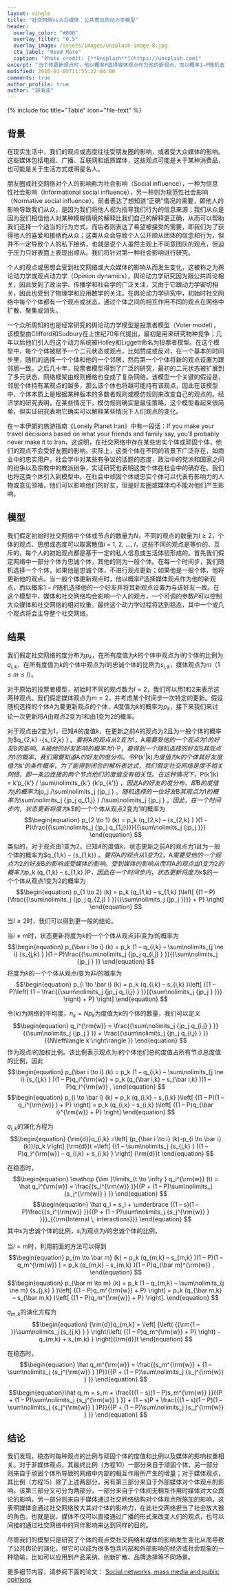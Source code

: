 ```yaml
---
layout: single
title: "社交网络vs大众媒体：公共意见的动力学模型"
header:
  overlay_color: "#000"
  overlay_filter: "0.5"
  overlay_image: /assets/images/unsplash-image-8.jpg
  cta_label: "Read More"
  caption: "Photo credit: [**Unsplash**](https://unsplash.com)"
excerpt: "当个体更新观点时，他以概率P选择媒体观点作为他的新观点，而以概率1−P随机选择他的一个好友并将其新观点设置为与该好友一致。最终这个动力学过程将达到稳态。"
modified: 2016-01-05T11:55:22-04:00
comments: true
author_profile: true
author: "胡海波"
---
```


{% include toc title="Table" icon="file-text" %}

## 背景

在现实生活中，我们的观点或态度往往受朋友圈的影响，或者受大众媒体的影响。这些媒体包括电视、广播、互联网和纸质媒体，这些观点可能是关于某种消费品，也可能是关于生活方式或明星名人。

朋友圈或社交网络对个人的影响称为社会影响（Social influence），一种为信息性社会影响（Informational social influence），另一种则为规范性社会影响（Normative social influence）。前者表达了想知道“正确”情况的需要，即他人的影响导致我们从众，是因为我们将他人视为指导我们行为的信息来源；我们从众是因为我们相信他人对某种模糊情境的解释比我们自己的解释更正确，从而可以帮助我们选择一个适当的行为方式。而后者则表达了希望被接受的需要，即我们为了获得他人的喜爱和接纳而从众；这类从众会导致个人公开顺从团体的信念和行为，但并不一定导致个人的私下接纳，也就是说个人虽然主观上不同意团队的观点，但迫于压力只好表面上表现出顺从。我们将针对第一种社会影响进行研究。

个人的观点或思想会受到社交网络或大众媒体的影响从而发生变化，这被称之为舆论动力学或观点动力学（Opinion dynamics），舆论动力学研究因为跟公共舆论相关，因此受到了政治学、传播学和社会学的广泛关注，又由于它跟动力学密切相关，因此也受到了物理学和应用数学的关注。在舆论动力学研究中，初始时社交网络中每个个体都有一个观点或状态，通过个体之间的相互作用不同的观点在网络中扩散、聚集或消失。

一个众所周知的也是经常研究的舆论动力学模型是投票者模型（Voter model），该模型由Clifford和Sudbury在上世纪70年代提出，最初是用来研究物种竞争；几年以后他们引入的这个动力系统被Holley和Liggett命名为投票者模型。在这个模型中，每个个体被赋予一个二元状态或观点，比如赞成或反对，在一个基本的时间步里，随机的选择一个个体和他的一个邻居，然后第一个个体将新的观点设置为跟邻居一致。之后几十年，投票者模型得到了广泛的研究，最初的二元状态被扩展到了多元状态，网络框架由规则栅格也变成了复杂网络。该模型一个关键的假设是，邻居个体持有某观点的越多，那么该个体也将越可能持有该观点，因此在该模型中，个体本质上是根据某种版本的多数者规则或模仿规则来改变自己的观点的。经济学的研究表明，在某些情况下，模仿规则确实是最佳策略，这个模型看起来很简单，但实证研究表明它确实可以解释某些情况下人们观点的变化。

在一本伊朗的旅游指南《Lonely Planet Iran》中有一段话：If you make your travel decisions based on what your friends and family say, you’ll probably never make it to Iran，这说明，在社交网络中存在某些忠实个体或顽固个体，他们的观点不会受好友圈的影响。实际上，这类个体在不同的背景下广泛存在，如商业中的忠实用户，社会学中对某些有争议的话题的态度，政治中的党派和国家之间的纷争以及宗教中的教派纷争，实证研究也表明这类个体在社会中的确存在。我们也将这类个体引入到模型中。在社会中顽固个体或忠实个体可以代表有影响力的人物或意见领袖，他们可以影响他们的好友，但是好友圈或媒体均不能对他们产生影响。

## 模型

我们假定初始时社交网络中个体或节点的数量为$N$，不同的观点的数量为$I \ge 2$，个体的观点、思想或态度可以取离散值$i$ = 1, 2, …, $I$，这些不同的观点是等价的、互斥的，每个人的初始观点都是基于一定的私人信息或生活体验形成的。首先我们假定网络中一部分个体为忠诚个体，其他的则为一般个体。在每一个时间步，我们随机选择一个个体，如果他是忠诚个体，不进行观点更新；如果他是一般个体，他将更新他的观点。当一般个体更新观点时，他以概率$P$选择媒体观点作为他的新观点，而以概率$1-P$随机选择他的一个好友并将其新观点设置为与该好友一致。在这个模型中，媒体和社交网络均会影响一个人的观点，一个可调的参数$P$可以控制大众媒体和社交网络的相对权重。最终这个动力学过程将达到稳态，其中一个或几个观点将会主导整个社交网络。

## 结果

我们假定社交网络的度分布为$p_k$，在所有度值为$k$的个体中观点为$i$的个体的比例为$q_{i,k}$，在所有度值为$k$的个体中观点为$i$的忠诚个体的比例为$s_{i,k}$，媒体观点为$m$（$1 \le m \le I$）。

对于原始的投票者模型，初始时不同的观点数为$I=2$，我们可以用1和2来表示这两种观点。我们假定媒体观点为$m=2$，并考虑某个时间步一次特定的更新。假设随机选择的个体$A$为要更新观点的个体，$A$度值为$k$的概率为$p_k$，接下来我们来讨论一次更新将$A$由观点2变为1和由1变为2的概率。

对于观点由2变为1，已知$A$的度值$k$，在更新之前$A$的观点为2且为一般个体的概率为$q_{2,k} -{s_{2,k} } $。要将$A$的观点从2变为1，$A$需要受他的一个观点为1的好友$B$的影响。$A$被他的好友影响的概率为$1-P$，要得到一个随机选择的好友$B$其观点为1的概率，我们需要知道$A$的好友的度分布。令$P(k’|k)$为度值为$k$的个体其好友度值为$k’$的条件概率，为了能得到闭合的解析表达式，我们假定社交网络是度不相关网络，即一条边连接的两个节点他们的度值没有相关性。在这种情况下，$P(k’|k) = k’p_{k’} / \sum\nolimits_{k’} {k’p_{k’}} $，因此$A$的好友的度分布，即$B$的度值为$j$的概率为$jp_j /\sum\nolimits_j {jp_j } $。随机选择的一位好友$B$其观点为1的概率为$\sum\nolimits_j {jp_j q_{1,j} } /\sum\nolimits_j {jp_j } $。因此，在一个时间步内，状态更新将度为$k$的一个个体从观点2变为1的概率为 $$\begin{equation} p_{2 \to 1} (k) = p_k (q_{2,k} – {s_{2,k} } )(1 -P)\frac{{\sum\nolimits_j {jp_j q_{1,j}}}}{{\sum\nolimits_j {jp_j }}} \end{equation} $$ 类似的，对于观点由1变为2，已知$A$的度值$k$，状态更新之前$A$的观点为1且为一般个体的概率为$q_{1,k} – {s_{1,k}} $。要将$A$的观点从1变为2，$A$需要受他的一个观点为2的好友$B$的影响或受媒体的影响。受到媒体的影响从而将$A$的观点由1变为2的概率为$p_k (q_{1,k} – s_{1,k} )P$，因此在一个时间步内，状态更新将度为$k$的一个个体从观点1变为2的概率为 $$\begin{equation} p_{1 \to 2} (k) = p_k (q_{1,k} – s_{1,k} )\left[ {(1 – P) {\frac{{\sum\nolimits_j {jp_j q_{2,j} } }}{{\sum\nolimits_j {jp_j }}}} + P} \right] \end{equation} $$

当$I \ge 2$时，我们可以得到更一般的结论。

当$i \ne m$时，状态更新将度为$k$的一个个体从观点非$i$变为$i$的概率为 $$\begin{equation} p_{\bar i \to i} (k) = p_k (1 – q_{i,k} – \sum\nolimits_{j \ne i} {s_{j,k} } )(1 – P)\frac{{\sum\nolimits_j {jp_j q_{i,j} } }}{{\sum\nolimits_j {jp_j } }} \end{equation} $$ 将度为$k$的一个个体从观点$i$变为非$i$的概率为 $$\begin{equation} p_{i \to \bar i} (k) = p_k (q_{i,k} – s_{i,k} )\left[ {(1 – P)\left( {1 – \frac{{\sum\nolimits_j {jp_j q_{i,j} } }}{{\sum\nolimits_j {jp_j } }}} \right) + P} \right] \end{equation} $$

令$\left\langle k \right\rangle$为网络的平均度，$n_k = Np_k$为度值为$k$的个体的数量，我们可以定义 $$\begin{equation} q_i^{\rm{w}} = \frac{{\sum\nolimits_j {jp_j q_{i,j} } }}{{\sum\nolimits_j {jp_j } }} = \frac{{\sum\nolimits_j {jn_j q_{i,j} } }}{{N\left\langle k \right\rangle }} \end{equation} $$ 作为观点$i$的加权比例。该比例表示观点为$i$的个体他们总的度值占所有节点总度值的比例，因此 $$\begin{equation} p_{\bar i \to i} (k) = p_k (1 – q_{i,k} – \sum\nolimits_{j \ne i} {s_{j,k} } )(1 – P)q_i^{\rm{w}} = p_k (q_{\bar i,k} – s_{\bar i,k} )(1 – P)q_i^{\rm{w}} , \end{equation} $$ $$\begin{equation} p_{i \to \bar i} (k) = p_k (q_{i,k} – s_{i,k} )\left[ {(1 – P)(1 – q_i^{\rm{w}} ) + P} \right] = p_k (q_{i,k} – s_{i,k} )\left[ {(1 – P)q_{\bar i}^{\rm{w}} + P} \right] \end{equation} $$

$q_{i,k}$的演化方程为 $$\begin{equation} {\rm{d}}q_{i,k} =\left[ (p_{\bar i \to i} (k)-p_{i \to \bar i} (k))/p_k \right] {\rm{d}}t =\left[ {(1 – \sum\nolimits_j {s_{j,k} } )(1 – P)q_i^{\rm{w}} – q_{i,k} + s_{i,k} } \right] {\rm{d}}t \end{equation} $$

在稳态时， $$\begin{equation} \mathop {\lim }\limits_{t \to \infty } q_i^{\rm{w}} (t) = \hat q_i^{\rm{w}} = \frac{{s_i^{\rm{w}} }}{{P + (1 – P)\sum\nolimits_j {s_j^{\rm{w}} } }} \end{equation} $$ $$\begin{equation} \hat q_i = s_i + \underbrace {(1 – s)(1 – P)\frac{{s_i^{\rm{w}} }}{{P + (1 – P)\sum\nolimits_j {s_j^{\rm{w}} } }}}_{{\rm{Internal \; interactions}}} \end{equation} $$ 其中$s$为忠诚个体的比例，$s_i$为观点为$i$的忠诚个体的比例。

当$i = m$时，利用前面的方法可以得到 $$\begin{equation} p_{m \to \bar m} (k) = p_k (q_{m,k} – s_{m,k} )(1 – P)(1 – q_m^{\rm{w}} ) = p_k (q_{m,k} – s_{m,k} )(1 – P)q_{\bar m}^{\rm{w}} , \end{equation} $$ $$\begin{equation} p_{\bar m \to m} (k) = p_k (1 – q_{m,k} – \sum\nolimits_{j \ne m} {s_{j,k} } )\left[ {(1 – P)q_m^{\rm{w}} + P} \right] = p_k (q_{\bar m,k} – s_{\bar m,k} )\left[ {(1 – P)q_m^{\rm{w}} + P} \right]. \end{equation} $$

$q_{m,k}$的演化方程为 $$\begin{equation} {\rm{d}}q_{m,k} = \left[ {\left( {{\rm{1 – }}\sum\nolimits_j {s_{j,k} } } \right)\left( {(1 – P)q_m^{\rm{w}} + P} \right) – q_{m,k} + s_{m,k} } \right]{\rm{d}}t \end{equation} $$

在稳态时， $$\begin{equation} \hat q_m^{\rm{w}} = \frac{{s_m^{\rm{w}} + (1 – \sum\nolimits_j {s_j^{\rm{w}} } )P}}{{P + (1 – P)\sum\nolimits_j {s_j^{\rm{w}} } }} \end{equation} $$

$$\begin{equation}\hat q_m = s_m + \frac{{(1 – s)(1 – P)s_m^{\rm{w}} }}{{P + (1 – P)\sum\nolimits_j {s_j^{\rm{w}} } }} + (1 – s)P + \frac{{(1 – s)(1 – P)(1 – \sum\nolimits_j {s_j^{\rm{w}} } )P}}{{P + (1 – P)\sum\nolimits_j {s_j^{\rm{w}} } }} \end{equation} $$

## 结论

我们发现，稳态时每种观点的比例与顽固个体的度值和比例以及媒体的影响权重相关。对于非媒体观点，其最终比例（方程10）一部分来自于顽固个体，另一部分则来自于顽固个体所导致的网络中内部的相互作用所产生的增量；对于媒体观点，其比例（方程15）除了上述两部分，另有第三部分来自于外部媒体对个体观点的影响。该第三部分又可分为两部分，一部分来自于个体间无相互作用时媒体对大众舆论的影响，另一部分则来自于媒体通过社交网络结构对个体观点所施加的影响，这表明媒体会通过社交网络放大其对个体的影响力，在此社交网络担当了社会放大器的角色。也就是说，媒体不仅可以直接通过广播的形式来改变人们的观点，也可以间接的通过社交网络中的同伴影响来达到同样的目的。

尽管我们的模型只是研究了个体的观点受社交网络和媒体的影响发生变化从而导致了公共舆论的演化，但它可以成为很多包含内部和外部影响的经济或社会现象的一种隐喻，比如可以应用到产品采纳、创新扩散、品牌选择等不同场景。


更多细节内容，请参阅下面的论文： <a href="http://link.springer.com/article/10.1007/s11403-015-0170-8">Social networks, mass media and public opinions</a>

